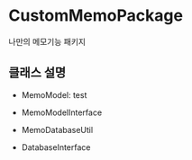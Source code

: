 CustomMemoPackage
=================

나만의 메모기능 패키지

클래스 설명
-----------

-	MemoModel: test
-	MemoModelInterface

-	MemoDatabaseUtil

-	DatabaseInterface
